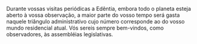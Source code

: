 ﻿Durante vossas visitas periódicas a Edêntia, embora todo o planeta esteja aberto à vossa observação, a maior parte do vosso tempo será gasta naquele triângulo administrativo cujo número corresponde ao do vosso mundo residencial atual. Vós sereis sempre bem-vindos, como observadores, às assembléias legislativas.